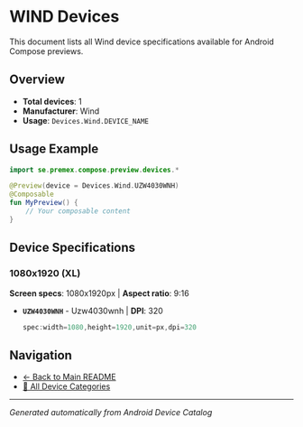 # WIND Devices

This document lists all Wind device specifications available for Android Compose previews.

## Overview

- **Total devices**: 1
- **Manufacturer**: Wind
- **Usage**: `Devices.Wind.DEVICE_NAME`

## Usage Example

```kotlin
import se.premex.compose.preview.devices.*

@Preview(device = Devices.Wind.UZW4030WNH)
@Composable
fun MyPreview() {
    // Your composable content
}
```

## Device Specifications

### 1080x1920 (XL)

**Screen specs**: 1080x1920px | **Aspect ratio**: 9:16

- **`UZW4030WNH`** - Uzw4030wnh | **DPI**: 320
  ```kotlin
  spec:width=1080,height=1920,unit=px,dpi=320
  ```

## Navigation

- [← Back to Main README](../../README.md)
- [📱 All Device Categories](../README.md)

---
*Generated automatically from Android Device Catalog*
